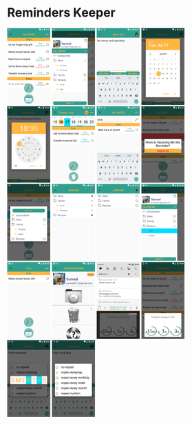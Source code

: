 # Reminders Keeper
<div>
<img src="https://github.com/surreal/reminder_keeper/blob/master/images/screenshot_1.png" width="100" title="screenshot 1">
<img src="https://github.com/surreal/reminder_keeper/blob/master/images/screenshot_2.png" width="100" title="screenshot 2">
<img src="https://github.com/surreal/reminder_keeper/blob/master/images/screenshot_3.png" width="100" title="screenshot 3">
<img src="https://github.com/surreal/reminder_keeper/blob/master/images/screenshot_4.png" width="100" title="screenshot 4">
<img src="https://github.com/surreal/reminder_keeper/blob/master/images/screenshot_5.png" width="100" title="screenshot 5">
<img src="https://github.com/surreal/reminder_keeper/blob/master/images/screenshot_6.png" width="100" title="screenshot 6">
<img src="https://github.com/surreal/reminder_keeper/blob/master/images/screenshot_7.png" width="100" title="screenshot 7">
<img src="https://github.com/surreal/reminder_keeper/blob/master/images/screenshot_8.png" width="100" title="screenshot 8">
<img src="https://github.com/surreal/reminder_keeper/blob/master/images/screenshot_9.png" width="100" title="screenshot 9">
<img src="https://github.com/surreal/reminder_keeper/blob/master/images/screenshot_10.png" width="100" title="screenshot 10">
<img src="https://github.com/surreal/reminder_keeper/blob/master/images/screenshot_11.png" width="100" title="screenshot 11">
<img src="https://github.com/surreal/reminder_keeper/blob/master/images/screenshot_12.png" width="100" title="screenshot 12">
<img src="https://github.com/surreal/reminder_keeper/blob/master/images/screenshot_13.png" width="100" title="screenshot 13">
<img src="https://github.com/surreal/reminder_keeper/blob/master/images/screenshot_14.png" width="100" title="screenshot 14">
<img src="https://github.com/surreal/reminder_keeper/blob/master/images/screenshot_15.png" width="100" title="screenshot 15">
<img src="https://github.com/surreal/reminder_keeper/blob/master/images/screenshot_16.png" width="100" title="screenshot 16">
<img src="https://github.com/surreal/reminder_keeper/blob/master/images/screenshot_17.png" width="100" title="screenshot 17">
<img src="https://github.com/surreal/reminder_keeper/blob/master/images/screenshot_18.png" width="100" title="screenshot 18">
</div>
